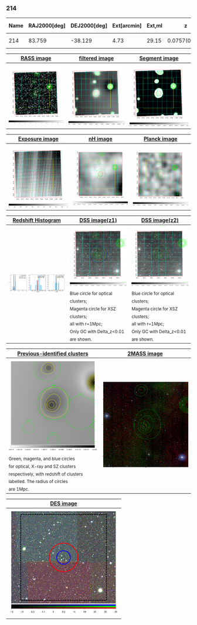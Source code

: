 <div STYLE="page-break-after: always;"></div>

### 214

|Name|RAJ2000[deg]|DEJ2000[deg] |Ext[arcmin]| Ext,ml | z | z_src| C|GC(XSZ,Delta_z<0.01)| GC(OPT,Delta_z<0.01)|GC| R_sig[arcmin] | R500[arcmin] | R500[Mpc]| CRsig[c/s] | CR500[c/s] |L500[1E44 erg/s]|F500[1E-12 erg/s/cm^2]| M500[1E14 Msun]|Tx[keV]|Cnt_sig|Beta|Rc[arcmin]|Comment|Alias|
|---|---|---|---|---|---|------|---|--------|---------|----------|---|---|---|---|---|---|---|---|---|---|---|---|---|---|
|214| 83.759| -38.129| 4.73| 29.15| 0.0757(0.005)| z1, z_opt| S| -| A| A, N| 22.231| 7.072| 0.609| 0.061(0.047)| 0.055(0.043)| 0.135(0.081)| 0.959(0.577)| 0.69(0.21)| 1.75(0.34)| 106.4| 0.849(-0.164+0.108)| 4.002(-1.221+0.914)| -| t248|

|[RASS image](../image/214/214_img.pdf)|[filtered image](../image/214/214_fil.pdf)|[Segment image](../image/214/214_seg.pdf)|
|-------------------|--------------------|-------------------|
| <img src="../image/214/214_img.png" width="300">  | <img src="../image/214/214_fil.png" width="300">   | <img src="../image/214/214_seg.png" width="300">  |

|[Exposure image](../image/214/214_mex.pdf)| [nH image](../image/214/214_nh.pdf)| [Planck image](../image/214/214_p.pdf)|
|-------------------|--------------------|-------------------|
|<img src="../image/214/214_mex.png" width="300">   | <img src="../image/214/214_nh.png" width="300">    | <img src="../image/214/214_p.png" width="300"> |

|[Redshift Histogram](../image/214/214_zg.pdf) | [DSS image(z1)](../image/214/214_dss_z1.pdf)      |  [DSS image(z2)](../image/214/214_dss_z2.pdf)    |
|-------------------|--------------------|-------------------|
|<img src="../image/214/214_zg.png" width="300"> |<img src="../image/214/214_dss_z1.png" width="300"> <sub><br>Blue circle for optical clusters; <br>Magenta circle for XSZ clusters; <br>all with r=1Mpc; <br>Only GC with Delta_z<0.01 are shown. </sub>| <img src="../image/214/214_dss_z2.png" width="300"><sub><br>Blue circle for optical clusters; <br>Magenta circle for XSZ clusters; <br>all with r=1Mpc; <br>Only GC with Delta_z<0.01 are shown. </sub> |

|[Previous-identified clusters](../image/214/214_gc.pdf) | [2MASS image](../image/214/214_2mass.pdf)      |
|-------------------|-------------------|
|<img src=../image/214/214_gc.png width="300"> <br><sub>Green, magenta, and blue circles <br>for optical, X-ray and SZ clusters <br>respectively, with redshift of clusters <br>labelled. The radius of circles <br>are 1Mpc.</sub>|<img src="../image/214/214_2mass.png" width="300">  |

|[DES image](../image/214/214_des.pdf)   |
|-------------------|
| <img src="../image/214/214_des.png" width="300">  |
